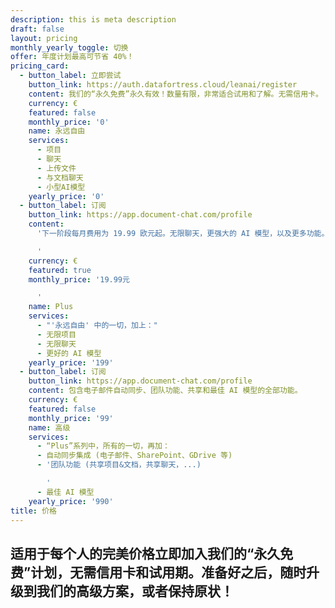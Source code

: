 ```yaml
---
description: this is meta description
draft: false
layout: pricing
monthly_yearly_toggle: 切换
offer: 年度计划最高可节省 40%！
pricing_card:
  - button_label: 立即尝试
    button_link: https://auth.datafortress.cloud/leanai/register
    content: 我们的“永久免费”永久有效！数量有限，非常适合试用和了解。无需信用卡。
    currency: €
    featured: false
    monthly_price: '0'
    name: 永远自由
    services:
      - 项目
      - 聊天
      - 上传文件
      - 与文档聊天
      - 小型AI模型
    yearly_price: '0'
  - button_label: 订阅
    button_link: https://app.document-chat.com/profile
    content:
      '下一阶段每月费用为 19.99 欧元起。无限聊天，更强大的 AI 模型，以及更多功能。

      '
    currency: €
    featured: true
    monthly_price: '19.99元

      '
    name: Plus
    services:
      - "'永远自由' 中的一切，加上："
      - 无限项目
      - 无限聊天
      - 更好的 AI 模型
    yearly_price: '199'
  - button_label: 订阅
    button_link: https://app.document-chat.com/profile
    content: 包含电子邮件自动同步、团队功能、共享和最佳 AI 模型的全部功能。
    currency: €
    featured: false
    monthly_price: '99'
    name: 高级
    services:
      - “Plus”系列中，所有的一切，再加：
      - 自动同步集成 (电子邮件、SharePoint、GDrive 等)
      - '团队功能 (共享项目&文档，共享聊天，...)

        '
      - 最佳 AI 模型
    yearly_price: '990'
title: 价格
---
```


## 适用于每个人的完美价格立即加入我们的“永久免费”计划，无需信用卡和试用期。准备好之后，随时升级到我们的高级方案，或者保持原状！

